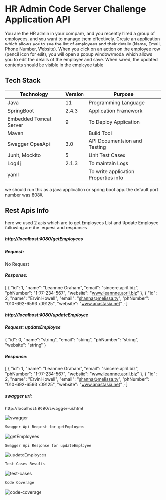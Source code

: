 # HR Admin Code Server Challenge Application API
You are the HR admin in your company, and you recently hired a group of employees, and you
want to manage them effectively. Create an application which allows you to see the list of
employees and their details (Name, Email, Phone Number, Website).
When you click on an action on the employee row (pencil icon for edit), you will open a popup
window/modal which allows you to edit the details of the employee and save. When saved, the
updated contents should be visible in the employee table

## Tech Stack
| Technology | Version | Purpose |
| ------ | ------ | ------ |
| Java | 11| Programming Language |
| SpringBoot | 2.4.3 | Application Framework |
| Embedded Tomcat Server | 9 | To Deploy Application |
| Maven |   | Build Tool |
| Swagger OpenApi | 3.0 | API Dcoumentaion and Testing |
| Junit, Mockito | 5 | Unit Test Cases |
| Log4j | 2.1.3 | To maintain Logs |
| yaml |  | To write application Properties info |

we should run this as a java application or spring boot app. the default port number was 8080.

## Rest Apis Info
here we used 2 apis which are to get Employees List and Update Employee
following are the request and responses
 
##### http://localhost:8080/getEmployees
##### Request:
No Request
##### Response:
[
  {
    "id": 1,
    "name": "Leannne Graham",
    "email": "sincere.april.biz",
    "phNumber": "1-77-234-567",
    "website": "www.leannne.april.biz"
  },
  {
    "id": 2,
    "name": "Ervin Howell",
    "email": "shanna@melissa.tv",
    "phNumber": "010-692-6593 x09125",
    "website": "www.anastasia.net"
  }
]

##### http://localhost:8080/updateEmployee
##### Request: updateEmployee
{
  "id": 0,
  "name": "string",
  "email": "string",
  "phNumber": "string",
  "website": "string"
}
##### Response:
[
  {
    "id": 1,
    "name": "Leannne Graham",
    "email": "sincere.april.biz",
    "phNumber": "1-77-234-567",
    "website": "www.leannne.april.biz"
  },
  {
    "id": 2,
    "name": "Ervin Howell",
    "email": "shanna@melissa.tv",
    "phNumber": "010-692-6593 x09125",
    "website": "www.anastasia.net"
  }
]

##### swagger url:
http://localhost:8080/swagger-ui.html

![swagger](https://user-images.githubusercontent.com/83081402/116199241-87100e80-a754-11eb-93cc-fdbd07e59c79.JPG)


```sh
Swagger Api Request for getEmployees
```
![getEmployees](https://user-images.githubusercontent.com/83081402/116199396-b3c42600-a754-11eb-87cd-3ba0e0b7996a.JPG)

```sh
Swagger Api Response for updateEmployee
```
![updateEmployees](https://user-images.githubusercontent.com/83081402/116199437-bfafe800-a754-11eb-8056-9c27ee2ecaaa.JPG)

```sh
Test Cases Results
```
![test-cases](https://user-images.githubusercontent.com/83081402/116199481-c9d1e680-a754-11eb-91a5-5e970b1014ec.JPG)

```sh
Code Coverage
```
![code-coverage](https://user-images.githubusercontent.com/83081402/116199532-da825c80-a754-11eb-9ca3-d190ec747501.JPG)
